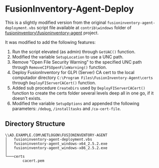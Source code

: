 # FusionInventory-Agent-Deploy

This is a slightly modified version from the original ``fusioninventory-agent-deployment.vbs`` script file available at ``contrib\windows`` folder of [fusioninventory\fusioninventory-agent](https://github.com/fusioninventory/fusioninventory-agent) project.

It was modified to add the following features:

1. Run the script elevated (as admin) through ``GetUAC()`` function.
1. Modified the variable ``SetupLocation`` to use a UNC path.
1. Remove "Open File Security Warning" to the specified UNC path through ``RemoveCIFSOpenFileWarning()`` function.
1. Deploy FusionInventory for GLPI (Server) CA cert to the local computador directory ``C:\Program Files\FusionInventory-Agent\certs`` through ``DeployFIServerCACert()`` function.
1. Added sub procedure ``CreateDirs`` used by ``DeployFIServerCACert()`` function to create the certs folder several levels deep all in one go, if it doesn't exists.
1. Modified the variable ``SetupOptions`` and appended the following parameters: ``/debug``, ``/installtasks`` and ``/ca-cert-file``.

## Directory Structure

```
\\AD.EXAMPLE.COM\NETLOGON\FUSIONINVENTORY-AGENT
│   fusioninventory-agent-deployment.vbs
│   fusioninventory-agent_windows-x64_2.5.2.exe
│   fusioninventory-agent_windows-x86_2.5.2.exe
│
└───certs
        cacert.pem
```

